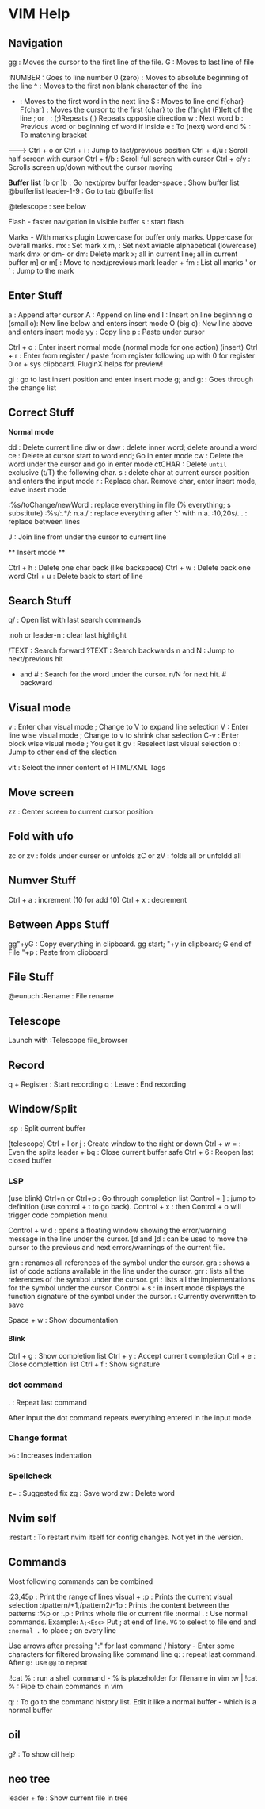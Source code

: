 # VIM Help

## Navigation

gg : Moves the cursor to the first line of the file.
G : Moves to last line of file

:NUMBER : Goes to line number
0 (zero) : Moves to absolute beginning of the line
^ : Moves to the first non blank character of the line
+ : Moves to the first word in the next line
$ : Moves to line end
f{char} F{char} : Moves the cursor to the first {char} to the (f)right (F)left of the line
    ; or , : (;)Repeats (,) Repeats opposite direction
w : Next word
b : Previous word or beginning of word if inside
e : To (next) word end
% : To matching bracket

---> Ctrl + o or Ctrl + i : Jump to last/previous position
Ctrl + d/u : Scroll half screen with cursor
Ctrl + f/b : Scroll full screen with cursor
Ctrl + e/y : Scrolls screen up/down without the cursor moving

**Buffer list**
[b or ]b : Go next/prev buffer
leader-space : Show buffer list @bufferlist
leader-1-9 : Go to tab @bufferlist

@telescope : see below

Flash - faster navigation in visible buffer
s : start flash

Marks - With marks plugin
Lowercase for buffer only marks. Uppercase for overall marks.
mx : Set mark x
m, : Set next aviable alphabetical (lowercase) mark
dmx or dm- or dm<space>: Delete mark x; all in current line; all in current buffer
m] or m[ : Move to next/previous mark 
leader + fm : List all marks
' or ` : Jump to the mark 

## Enter Stuff

a : Append after cursor
A : Append on line end
I : Insert on line beginning
o (small o): New line below and enters insert mode
O (big o): New line above and enters insert mode
yy : Copy line
p : Paste under cursor

Ctrl + o : Enter insert normal mode (normal mode for one action)
(insert) Ctrl + r : Enter from register / paste from register following up with 0 for register 0 or + sys clipboard. PluginX helps for preview!

gi : go to last insert position and enter insert mode
g; and g: : Goes through the change list

## Correct Stuff

**Normal mode**

dd : Delete current line
diw or daw : delete inner word; delete around a word
ce : Delete at cursor start to word end; Go in enter mode
cw : Delete the word under the cursor and go in enter mode
ctCHAR : Delete `until` exclusive (t/T) the following char. 
s : delete char at current cursor position and enters the input mode
r : Replace char. Remove char, enter insert mode, leave insert mode

:%s/toChange/newWord : replace everything in file (% everything; s substitute)
:%s/:.*/: n.a./ : replace everything after ':' with n.a.
:10,20s/... : replace between lines

J : Join line from under the cursor to current line

** Insert mode **

Ctrl + h : Delete one char back (like backspace)
Ctrl + w : Delete back one word
Ctrl + u : Delete back to start of line

## Search Stuff

q/ : Open list with last search commands

:noh or leader-n : clear last highlight

/TEXT : Search forward
?TEXT : Search backwards
n and N : Jump to next/previous hit
* and # : Search for the word under the cursor. n/N for next hit. # backward

## Visual mode

v : Enter char visual mode ; Change to V to expand line selection
V : Enter line wise visual mode ; Change to v to shrink char selection
C-v : Enter block wise visual mode ; You get it
gv : Reselect last visual selection
o : Jump to other end of the slection

vit : Select the inner content of HTML/XML Tags

## Move screen

zz :  Center screen to current cursor position

## Fold with ufo

zc or zv : folds under curser or unfolds
zC or zV : folds all or unfoldd all

## Numver Stuff

Ctrl + a : increment   (10<C-a> for add 10)
Ctrl + x : decrement

## Between Apps Stuff

gg"+yG : Copy everything in clipboard. gg start; "+y in clipboard; G end of File
"+p : Paste from clipboard  

## File Stuff

@eunuch :Rename : File rename

## Telescope

Launch with :Telescope file_browser

## Record

q + Register : Start recording
q : Leave : End recording

## Window/Split

:sp : Split current buffer

(telescope) Ctrl + l or j : Create window to the right or down
Ctrl + w = : Even the splits
leader + bq : Close current buffer safe
Ctrl + 6 : Reopen last closed buffer

### LSP

(use blink) Ctrl+n or Ctrl+p : Go through completion list
Control + ] : jump to definition (use control + t to go back).
Control + x : then Control + o will trigger code completion menu.

Control + w d : opens a floating window showing the error/warning message in the line under the cursor.
[d and ]d : can be used to move the cursor to the previous and next errors/warnings of the current file.

grn : renames all references of the symbol under the cursor.
gra : shows a list of code actions available in the line under the cursor.
grr : lists all the references of the symbol under the cursor.
gri : lists all the implementations for the symbol under the cursor.
Control + s : in insert mode displays the function signature of the symbol under the cursor. : Currently overwritten to save

Space + w : Show documentation

#### Blink

Ctrl + g : Show completion list
Ctrl + y : Accept current completion
Ctrl + e : Close complettion list
Ctrl + f : Show signature

### dot command

. : Repeat last command

After input the dot command repeats everything entered in the input mode.

### Change format

`>G` : Increases indentation

### Spellcheck

z= : Suggested fix
zg : Save word
zw : Delete word

## Nvim self

:restart : To restart nvim itself for config changes. Not yet in the version.

## Commands

Most following commands can be combined

:23,45p : Print the range of lines
visual + :p : Prints the current visual selection
:/pattern/+1,/pattern2/-1p : Prints the content between the patterns
:%p or :.p : Prints whole file or current file
:normal . : Use normal commands. Example: `A;<Esc>` Put ; at end of line. `VG` to select to file end and `:normal .` to place ; on every line

Use arrows after pressing ":" for last command / history - Enter some characters for filtered browsing like command line
q: : repeat last command. After `@:` use `@@` to repeat

:!cat % : run a shell command - % is placeholder for filename in vim
:w | !cat % : Pipe to chain commands in vim

q: : To go to the command history list. Edit it like a normal buffer - which is a normal buffer

## oil 

g? : To show oil help

## neo tree

leader + fe : Show current file in tree
